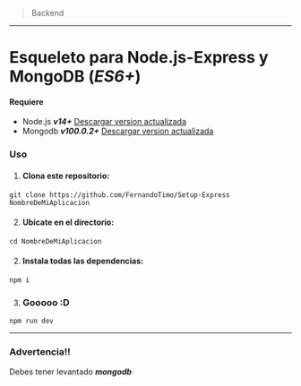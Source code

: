  > Backend
___
 # Esqueleto para Node.js-Express y MongoDB (*ES6+*)
 
 #### Requiere
* Node.js ***v14+***          [Descargar version actualizada](https://nodejs.org/es/ "Descargar Node.js")
* Mongodb ***v100.0.2+***     [Descargar version actualizada](https://www.mongodb.com/try/download/database-tools "Descargar MongoDB")

### Uso

1. #### Clona este repositorio:

`git clone https://github.com/FernandoTimo/Setup-Express NombreDeMiAplicacion`

2. #### Ubícate en el directorio:

`cd NombreDeMiAplicacion`

2. #### Instala todas las dependencias:

`npm i`

3. ### Gooooo :D

`npm run dev`

-------
### Advertencia!!

Debes tener levantado ***mongodb***
